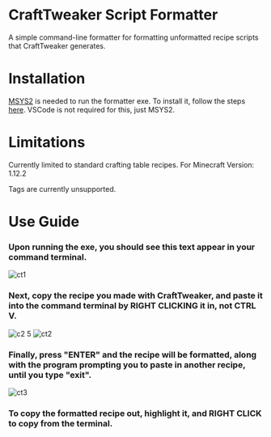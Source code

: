 # CraftTweaker Script Formatter

A simple command-line formatter for formatting unformatted recipe scripts that CraftTweaker generates.

# Installation

[MSYS2](https://www.msys2.org/) is needed to run the formatter exe. To install it, follow the steps [here](https://code.visualstudio.com/docs/cpp/config-mingw).
VSCode is not required for this, just MSYS2.

# Limitations
Currently limited to standard crafting table recipes.
For Minecraft Version: 1.12.2

Tags are currently unsupported.

# Use Guide

### Upon running the exe, you should see this text appear in your command terminal.

![ct1](https://github.com/ekona03/MC-Formatter/assets/76677529/3f714b4e-96f4-47bb-b2b7-8127c37c0c02)

### Next, copy the recipe you made with CraftTweaker, and paste it into the command terminal by RIGHT CLICKING it in, not CTRL V.

![c2 5](https://github.com/ekona03/MC-Formatter/assets/76677529/b3754e52-39e0-4429-ad22-cde9de713e66)
![ct2](https://github.com/ekona03/MC-Formatter/assets/76677529/c9ead4bd-6965-405b-8054-5971bd934c5d)


### Finally, press "ENTER" and the recipe will be formatted, along with the program prompting you to paste in another recipe, until you type "exit".

![ct3](https://github.com/ekona03/MC-Formatter/assets/76677529/d241a380-d292-49bc-a6c1-254f45befcd6)

### To copy the formatted recipe out, highlight it, and RIGHT CLICK to copy from the terminal.
